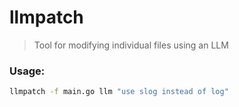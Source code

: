 # llmpatch

> Tool for modifying individual files using an LLM

### Usage:

``` sh
llmpatch -f main.go llm "use slog instead of log"
```